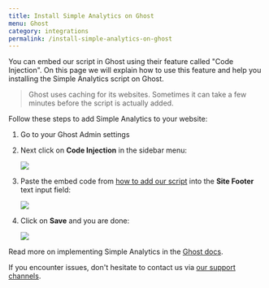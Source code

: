 ```yaml
---
title: Install Simple Analytics on Ghost
menu: Ghost
category: integrations
permalink: /install-simple-analytics-on-ghost
---
```


You can embed our script in Ghost using their feature called "Code Injection". On this page we will explain how to use this feature and help you installing the Simple Analytics script on Ghost.

> Ghost uses caching for its websites. Sometimes it can take a few minutes before the script is actually added.

Follow these steps to add Simple Analytics to your website:

1. Go to your Ghost Admin settings
1. Next click on **Code Injection** in the sidebar menu:

   ![](/images/ghost-click-code-injection.jpg)

1. Paste the embed code from [how to add our script](/script) into the **Site Footer** text input field:

   ![](/images/ghost-add-code.jpg)

1. Click on **Save** and you are done:

   ![](/images/ghost-save-code.jpg)

Read more on implementing Simple Analytics in the [Ghost docs](https://ghost.org/integrations/simple-analytics/).

If you encounter issues, don't hesitate to contact us via [our support channels](https://simpleanalytics.com/contact).
